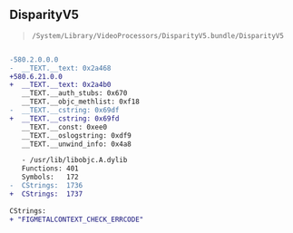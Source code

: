 ## DisparityV5

> `/System/Library/VideoProcessors/DisparityV5.bundle/DisparityV5`

```diff

-580.2.0.0.0
-  __TEXT.__text: 0x2a468
+580.6.21.0.0
+  __TEXT.__text: 0x2a4b0
   __TEXT.__auth_stubs: 0x670
   __TEXT.__objc_methlist: 0xf18
-  __TEXT.__cstring: 0x69df
+  __TEXT.__cstring: 0x69fd
   __TEXT.__const: 0xee0
   __TEXT.__oslogstring: 0xdf9
   __TEXT.__unwind_info: 0x4a8

   - /usr/lib/libobjc.A.dylib
   Functions: 401
   Symbols:   172
-  CStrings:  1736
+  CStrings:  1737
 
CStrings:
+ "FIGMETALCONTEXT_CHECK_ERRCODE"

```
